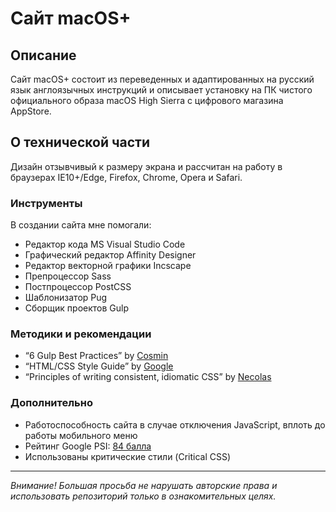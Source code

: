 # Сайт macOS+

## Описание

Сайт macOS+ состоит из переведенных и адаптированных на русский язык англоязычных инструкций и описывает установку на ПК чистого официального образа macOS High Sierra с цифрового магазина AppStore.

## О технической части

Дизайн отзывчивый к размеру экрана и рассчитан на работу в браузерах IE10+/Edge, Firefox, Chrome, Opera и Safari.

### Инструменты

В создании сайта мне помогали:

* Редактор кода MS Visual Studio Code
* Графический редактор Affinity Designer
* Редактор векторной графики Incscape
* Препроцессор Sass
* Постпроцессор PostCSS
* Шаблонизатор Pug
* Сборщик проектов Gulp

### Методики и рекомендации

* “6 Gulp Best Practices” by [Cosmin](http://blog.rangle.io/angular-gulp-bestpractices/)
* “HTML/CSS Style Guide” by [Google](https://google.github.io/styleguide/htmlcssguide.html)
* “Principles of writing consistent, idiomatic CSS” by [Necolas](https://github.com/necolas/idiomatic-css)

### Дополнительно

* Работоспособность сайта в случае отключения JavaScript, вплоть до работы мобильного меню
* Рейтинг Google PSI: [84 балла](https://developers.google.com/speed/pagespeed/insights/?url=https%3A%2F%2Fbrofox86.github.io%2Fmacos-plus&tab=desktop)
* Использованы критические стили (Critical CSS)

____________________

*Внимание! Большая просьба не нарушать авторские права и использовать репозиторий только в ознакомительных целях.* 